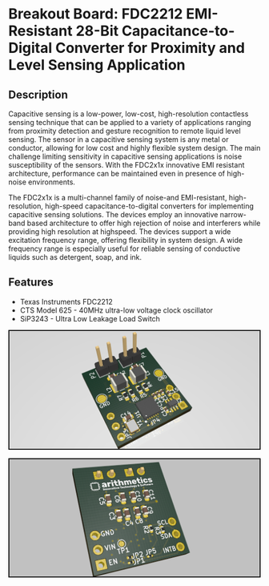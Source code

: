 # Breakout Board: FDC2212 EMI-Resistant 28-Bit Capacitance-to-Digital Converter for Proximity and  Level Sensing Application
## Description

Capacitive sensing is a low-power, low-cost, high-resolution contactless sensing technique that can be applied to a variety of applications ranging from proximity detection and gesture recognition to remote liquid level sensing. The sensor in a capacitive sensing system is any metal or conductor, allowing for low cost and highly flexible system design. The main challenge limiting sensitivity in capacitive sensing applications is noise susceptibility of the sensors. With the FDC2x1x innovative EMI resistant
architecture, performance can be maintained even in presence of high-noise environments.

The FDC2x1x is a multi-channel family of noise-and EMI-resistant, high-resolution, high-speed capacitance-to-digital converters for  implementing capacitive sensing solutions. The devices employ an innovative narrow-band based architecture to offer high rejection of noise and interferers while providing high resolution at highspeed. The devices support a wide excitation frequency range, offering flexibility in system design. A wide frequency range is especially useful for reliable sensing of conductive liquids such as detergent, soap, and ink.

## Features

- Texas Instruments FDC2212
- CTS Model 625 - 40MHz ultra-low voltage clock oscillator
-  SiP3243 - Ultra Low Leakage Load Switch

![image info](top.png)

![image info](./back.png)



